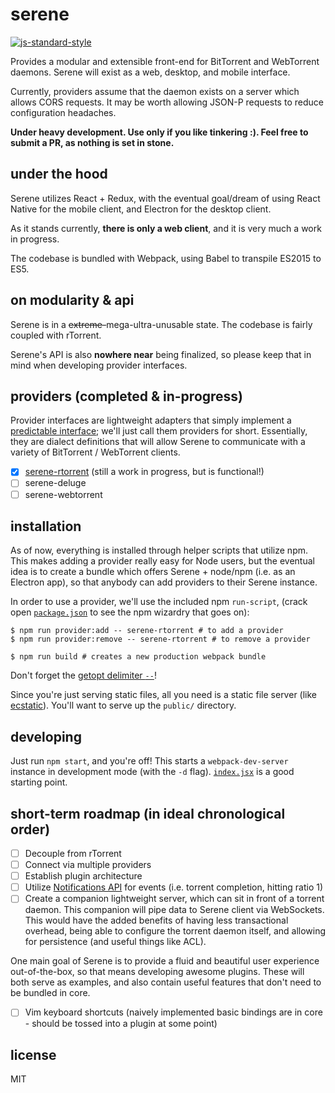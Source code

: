 # serene

[![js-standard-style](https://img.shields.io/badge/code%20style-standard-brightgreen.svg)](http://standardjs.com/)

Provides a modular and extensible front-end for BitTorrent and WebTorrent daemons. Serene will exist as a web, desktop, and mobile interface.

Currently, providers assume that the daemon exists on a server which allows CORS requests. It may be worth allowing JSON-P requests to reduce configuration headaches.

**Under heavy development. Use only if you like tinkering :). Feel free to submit a PR, as nothing is set in stone.**

## under the hood

Serene utilizes React + Redux, with the eventual goal/dream of using React Native for the mobile client, and Electron for the desktop client.

As it stands currently, **there is only a web client**, and it is very much a work in progress.

The codebase is bundled with Webpack, using Babel to transpile ES2015 to ES5.

## on modularity & api

Serene is in a ~~extreme-~~mega-ultra-unusable state. The codebase is fairly coupled with rTorrent.

Serene's API is also **nowhere near** being finalized, so please keep that in mind when developing provider interfaces.

## providers (completed & in-progress)

Provider interfaces are lightweight adapters that simply implement a [predictable interface](); we'll just call them providers for short. Essentially, they are dialect definitions that will allow Serene to communicate with a variety of BitTorrent / WebTorrent clients.

- [x] [serene-rtorrent](https://github.com/sidd/serene-rtorrent) (still a work in progress, but is functional!)
- [ ] serene-deluge
- [ ] serene-webtorrent

## installation

As of now, everything is installed through helper scripts that utilize npm. This makes adding a provider really easy for Node users, but the eventual idea is to create a bundle which offers Serene + node/npm (i.e. as an Electron app), so that anybody can add providers to their Serene instance.

In order to use a provider, we'll use the included npm `run-script`, (crack open [`package.json`](package.json) to see the npm wizardry that goes on):

```
$ npm run provider:add -- serene-rtorrent # to add a provider
$ npm run provider:remove -- serene-rtorrent # to remove a provider

$ npm run build # creates a new production webpack bundle
```

Don't forget the [getopt delimiter `--`](https://docs.npmjs.com/cli/run-script#description)!

Since you're just serving static files, all you need is a static file server (like [ecstatic](https://npmjs.com/package/ecstatic)). You'll want to serve up the `public/` directory.

## developing

Just run `npm start`, and you're off! This starts a `webpack-dev-server` instance in development mode (with the `-d` flag). [`index.jsx`](assets/index.jsx) is a good starting point.

## short-term roadmap (in ideal chronological order)

- [ ] Decouple from rTorrent
- [ ] Connect via multiple providers
- [ ] Establish plugin architecture
- [ ] Utilize [Notifications API](https://developer.mozilla.org/en-US/docs/Web/API/Notifications_API/Using_the_Notifications_API) for events (i.e. torrent completion, hitting ratio 1)
- [ ] Create a companion lightweight server, which can sit in front of a torrent daemon. This companion will pipe data to Serene client via WebSockets. This would have the added benefits of having less transactional overhead, being able to configure the torrent daemon itself, and allowing for persistence (and useful things like ACL).

One main goal of Serene is to provide a fluid and beautiful user experience out-of-the-box, so that means developing awesome plugins. These will both serve as examples, and also contain useful features that don't need to be bundled in core.

- [ ] Vim keyboard shortcuts (naively implemented basic bindings are in core - should be tossed into a plugin at some point)

## license

MIT
